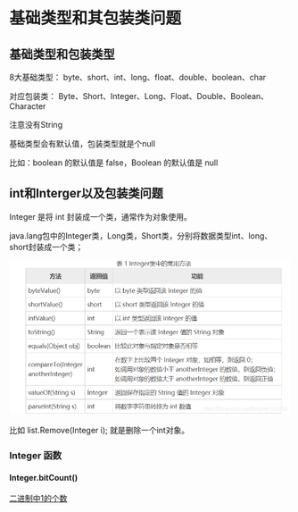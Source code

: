 # 基础类型和其包装类问题

## 基础类型和包装类型
8大基础类型：
byte、short、int、long、float、double、boolean、char

对应包装类：
Byte、Short、Integer、Long、Float、Double、Boolean、Character

注意没有String

基础类型会有默认值，包装类型就是个null

比如：boolean 的默认值是 false，Boolean 的默认值是 null

## int和Interger以及包装类问题

Integer 是将 int 封装成一个类，通常作为对象使用。

java.lang包中的Integer类，Long类，Short类，分别将数据类型int、long、short封装成一个类；

![](2022-10-24-22-18-49.png)

比如 list.Remove(Integer i); 就是删除一个int对象。

### Integer 函数
#### Integer.bitCount()
[二进制中1的个数](二进制中1的个数.md)



